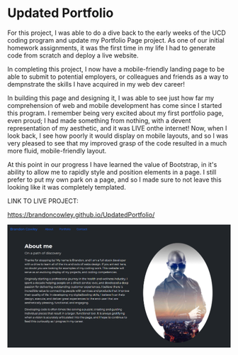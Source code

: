 # Updated Portfolio

For this project, I was able to do a dive back to the early weeks of the UCD coding program and update my Portfolio Page project. As one of our initial homework assignments, it was the first time in my life I had to generate code from scratch and deploy a live website. 

In completing this project, I now have a mobile-friendly landing page to be able to submit to potential employers, or colleagues and friends as a way to dempnstrate the skills I have acquired in my web dev career!

In building this page and designing it, I was able to see just how far my comprehension of web and mobile development has come since I started this program. I remember being very excited about my first portfolio page, even proud; I had made something from nothing, with a devent representation of my aesthetic, and it was LIVE onthe internet! Now, when I look back, I see how poorly it would display on mobile layouts, and so I was very pleased to see that my improved grasp of the code resulted in a much more fluid, mobile-friendly layout. 

At this point in our progress I have learned the value of Bootstrap, in it's ability to allow me to rapidly style and position elements in a page. I still prefer to put my own park on a page, and so I made sure to not leave this looking like it was completely templated. 


LINK TO LIVE PROJECT:

https://brandoncowley.github.io/UpdatedPortfolio/

![Screenshot of the operational website.](./assets/PortfolioScreenshot.png)

